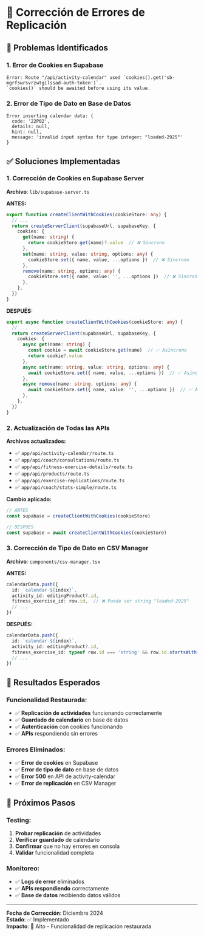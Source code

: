# 🔧 Corrección de Errores de Replicación

## 🐛 **Problemas Identificados**

### **1. Error de Cookies en Supabase**
```
Error: Route "/api/activity-calendar" used `cookies().get('sb-mgrfswrsvrzwtgilssad-auth-token')`. 
`cookies()` should be awaited before using its value.
```

### **2. Error de Tipo de Dato en Base de Datos**
```
Error inserting calendar data: {
  code: '22P02',
  details: null,
  hint: null,
  message: 'invalid input syntax for type integer: "loaded-2925"'
}
```

## ✅ **Soluciones Implementadas**

### **1. Corrección de Cookies en Supabase Server**

**Archivo**: `lib/supabase-server.ts`

**ANTES:**
```typescript
export function createClientWithCookies(cookieStore: any) {
  // ...
  return createServerClient(supabaseUrl, supabaseKey, {
    cookies: {
      get(name: string) {
        return cookieStore.get(name)?.value  // ❌ Síncrono
      },
      set(name: string, value: string, options: any) {
        cookieStore.set({ name, value, ...options })  // ❌ Síncrono
      },
      remove(name: string, options: any) {
        cookieStore.set({ name, value: '', ...options })  // ❌ Síncrono
      },
    },
  })
}
```

**DESPUÉS:**
```typescript
export async function createClientWithCookies(cookieStore: any) {
  // ...
  return createServerClient(supabaseUrl, supabaseKey, {
    cookies: {
      async get(name: string) {
        const cookie = await cookieStore.get(name)  // ✅ Asíncrono
        return cookie?.value
      },
      async set(name: string, value: string, options: any) {
        await cookieStore.set({ name, value, ...options })  // ✅ Asíncrono
      },
      async remove(name: string, options: any) {
        await cookieStore.set({ name, value: '', ...options })  // ✅ Asíncrono
      },
    },
  })
}
```

### **2. Actualización de Todas las APIs**

**Archivos actualizados:**
- ✅ `app/api/activity-calendar/route.ts`
- ✅ `app/api/coach/consultations/route.ts`
- ✅ `app/api/fitness-exercise-details/route.ts`
- ✅ `app/api/products/route.ts`
- ✅ `app/api/exercise-replications/route.ts`
- ✅ `app/api/coach/stats-simple/route.ts`

**Cambio aplicado:**
```typescript
// ANTES
const supabase = createClientWithCookies(cookieStore)

// DESPUÉS
const supabase = await createClientWithCookies(cookieStore)
```

### **3. Corrección de Tipo de Dato en CSV Manager**

**Archivo**: `components/csv-manager.tsx`

**ANTES:**
```typescript
calendarData.push({
  id: `calendar-${index}`,
  activity_id: editingProduct?.id,
  fitness_exercise_id: row.id,  // ❌ Puede ser string "loaded-2925"
  // ...
})
```

**DESPUÉS:**
```typescript
calendarData.push({
  id: `calendar-${index}`,
  activity_id: editingProduct?.id,
  fitness_exercise_id: typeof row.id === 'string' && row.id.startsWith('loaded-') ? null : row.id,  // ✅ Manejo de tipos
  // ...
})
```

## 🎯 **Resultados Esperados**

### **Funcionalidad Restaurada:**
- ✅ **Replicación de actividades** funcionando correctamente
- ✅ **Guardado de calendario** en base de datos
- ✅ **Autenticación** con cookies funcionando
- ✅ **APIs** respondiendo sin errores

### **Errores Eliminados:**
- ✅ **Error de cookies** en Supabase
- ✅ **Error de tipo de dato** en base de datos
- ✅ **Error 500** en API de activity-calendar
- ✅ **Error de replicación** en CSV Manager

## 🚀 **Próximos Pasos**

### **Testing:**
1. **Probar replicación** de actividades
2. **Verificar guardado** de calendario
3. **Confirmar** que no hay errores en consola
4. **Validar** funcionalidad completa

### **Monitoreo:**
- ✅ **Logs de error** eliminados
- ✅ **APIs respondiendo** correctamente
- ✅ **Base de datos** recibiendo datos válidos

---

**Fecha de Corrección**: Diciembre 2024  
**Estado**: ✅ Implementado  
**Impacto**: 🚀 Alto - Funcionalidad de replicación restaurada
